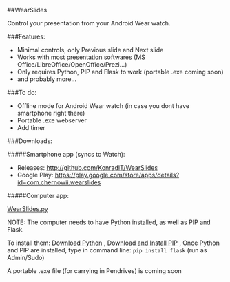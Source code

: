 ##WearSlides

Control your presentation from your Android Wear watch.

###Features:

* Minimal controls, only Previous slide and Next slide
* Works with most presentation softwares (MS Office/LibreOffice/OpenOffice/Prezi...)
* Only requires Python, PIP and Flask to work (portable .exe coming soon)
* and probably more...

###To do:
* Offline mode for Android Wear watch (in case you dont have smartphone right there)
* Portable .exe webserver
* Add timer

###Downloads:

#####Smartphone app (syncs to Watch):

* Releases: http://github.com/KonradIT/WearSlides
* Google Play: https://play.google.com/store/apps/details?id=com.chernowii.wearslides

#####Computer app:

[WearSlides.py](WearSlides.py)

NOTE: The computer needs to have Python installed, as well as PIP and Flask.

To install them: [Download Python](http://python.org) , [Download and Install PIP](https://pip.pypa.io/en/latest/installing/#installing-with-get-pip-py) , Once Python and PIP are installed, type in command line: `pip install flask` (run as Admin/Sudo)
 
A portable .exe file (for carrying in Pendrives) is coming soon